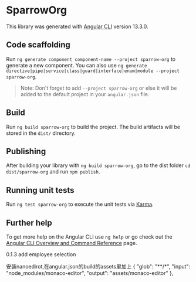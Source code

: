 # SparrowOrg

This library was generated with [Angular CLI](https://github.com/angular/angular-cli) version 13.3.0.

## Code scaffolding

Run `ng generate component component-name --project sparrow-org` to generate a new component. You can also use `ng generate directive|pipe|service|class|guard|interface|enum|module --project sparrow-org`.
> Note: Don't forget to add `--project sparrow-org` or else it will be added to the default project in your `angular.json` file. 

## Build

Run `ng build sparrow-org` to build the project. The build artifacts will be stored in the `dist/` directory.

## Publishing

After building your library with `ng build sparrow-org`, go to the dist folder `cd dist/sparrow-org` and run `npm publish`.

## Running unit tests

Run `ng test sparrow-org` to execute the unit tests via [Karma](https://karma-runner.github.io).

## Further help

To get more help on the Angular CLI use `ng help` or go check out the [Angular CLI Overview and Command Reference](https://angular.io/cli) page.


0.1.3 add employee selection

安装nanoedirot,在angular.json的build的assets里加上
{
      "glob": "**/*",
      "input": "node_modules/monaco-editor",
      "output": "assets/monaco-editor"
    },
